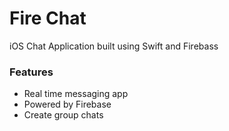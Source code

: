 # Fire Chat
iOS Chat Application built using Swift and Firebass

### Features
* Real time messaging app
* Powered by Firebase
* Create group chats
